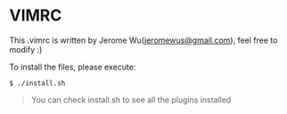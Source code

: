 VIMRC
=====
This .vimrc is written by Jerome Wu(jeromewus@gmail.com), feel free to modify :)

To install the files, please execute:

```
$ ./install.sh
```
> You can check install.sh to see all the plugins installed

